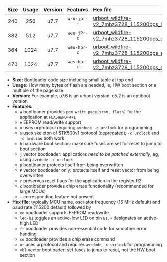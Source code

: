 |Size|Usage|Version|Features|Hex file|
|:-:|:-:|:-:|:-:|:--|
|240|256|u7.7|`w-u-jpr--`|[urboot_wildfire-v2_7mhz3728_115200bps_led+b7_ur_vbl.hex](https://raw.githubusercontent.com/stefanrueger/urboot.hex/main/boards/wildfire-v2/fcpu_7mhz3728/115200_bps/urboot_wildfire-v2_7mhz3728_115200bps_led+b7_ur_vbl.hex)|
|382|512|u7.7|`weu-jPr-c`|[urboot_wildfire-v2_7mhz3728_115200bps_ee_led+b7_fr_ce_ur_vbl.hex](https://raw.githubusercontent.com/stefanrueger/urboot.hex/main/boards/wildfire-v2/fcpu_7mhz3728/115200_bps/urboot_wildfire-v2_7mhz3728_115200bps_ee_led+b7_fr_ce_ur_vbl.hex)|
|364|1024|u7.7|`weu-hpr-c`|[urboot_wildfire-v2_7mhz3728_115200bps_ee_led+b7_fr_ce_ur.hex](https://raw.githubusercontent.com/stefanrueger/urboot.hex/main/boards/wildfire-v2/fcpu_7mhz3728/115200_bps/urboot_wildfire-v2_7mhz3728_115200bps_ee_led+b7_fr_ce_ur.hex)|
|470|1024|u7.7|`wes-hpr-c`|[urboot_wildfire-v2_7mhz3728_115200bps_ee_led+b7_fr_ce.hex](https://raw.githubusercontent.com/stefanrueger/urboot.hex/main/boards/wildfire-v2/fcpu_7mhz3728/115200_bps/urboot_wildfire-v2_7mhz3728_115200bps_ee_led+b7_fr_ce.hex)|

- **Size:** Bootloader code size including small table at top end
- **Usage:** How many bytes of flash are needed, ie, HW boot section or a multiple of the page size
- **Version:** For example, u7.6 is an urboot version, o5.2 is an optiboot version
- **Features:**
  + `w` bootloader provides `pgm_write_page(sram, flash)` for the application at `FLASHEND-4+1`
  + `e` EEPROM read/write support
  + `u` uses urprotocol requiring `avrdude -c urclock` for programming
  + `s` uses skeleton of STK500v1 protocol (deprecated); `-c urclock` and `-c arduino` both work
  + `h` hardware boot section: make sure fuses are set for reset to jump to boot section
  + `j` vector bootloader: applications *need to be patched externally*, eg, using `avrdude -c urclock`
  + `p` bootloader protects itself from being overwritten
  + `P` vector bootloader only: protects itself and reset vector from being overwritten
  + `r` preserves reset flags for the application in the register R2
  + `c` bootloader provides chip erase functionality (recommended for large MCUs)
  + `-` corresponding feature not present
- **Hex file:** typically MCU name, oscillator frequency (16 MHz default) and baud rate (115200 default) followed by
  + `ee` bootloader supports EEPROM read/write
  + `led-b1` toggles an active-low LED on pin `B1`, `+` designates an active-high LED
  + `fr` bootloader provides non-essential code for smoother error handing
  + `ce` bootloader provides a chip erase command
  + `ur` uses urprotocol and requires `avrdude -c urclock` for programming
  + `vbl` vector bootloader: set fuses to jump to reset, not the HW boot section
